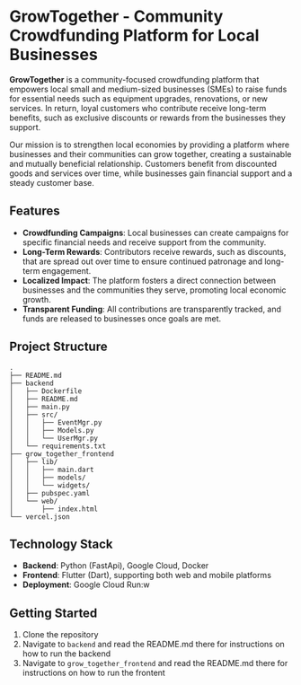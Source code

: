 # **GrowTogether** - Community Crowdfunding Platform for Local Businesses

**GrowTogether** is a community-focused crowdfunding platform that empowers local small and medium-sized businesses (SMEs) to raise funds for essential needs such as equipment upgrades, renovations, or new services. In return, loyal customers who contribute receive long-term benefits, such as exclusive discounts or rewards from the businesses they support.

Our mission is to strengthen local economies by providing a platform where businesses and their communities can grow together, creating a sustainable and mutually beneficial relationship. Customers benefit from discounted goods and services over time, while businesses gain financial support and a steady customer base.

## **Features**
- **Crowdfunding Campaigns**: Local businesses can create campaigns for specific financial needs and receive support from the community.
- **Long-Term Rewards**: Contributors receive rewards, such as discounts, that are spread out over time to ensure continued patronage and long-term engagement.
- **Localized Impact**: The platform fosters a direct connection between businesses and the communities they serve, promoting local economic growth.
- **Transparent Funding**: All contributions are transparently tracked, and funds are released to businesses once goals are met.

## **Project Structure**
```plaintext
.
├── README.md
├── backend
│   ├── Dockerfile
│   ├── README.md
│   ├── main.py
│   ├── src/
│   │   ├── EventMgr.py
│   │   ├── Models.py
│   │   └── UserMgr.py
│   └── requirements.txt
├── grow_together_frontend
│   ├── lib/
│   │   ├── main.dart
│   │   ├── models/
│   │   └── widgets/
│   ├── pubspec.yaml
│   └── web/
│       ├── index.html
└── vercel.json
```

## **Technology Stack**
- **Backend**: Python (FastApi), Google Cloud, Docker
- **Frontend**: Flutter (Dart), supporting both web and mobile platforms
- **Deployment**: Google Cloud Run:w


## **Getting Started**
1. Clone the repository
2. Navigate to `backend` and read the README.md there for instructions on how to run the backend
3. Navigate to `grow_together_frontend` and read the README.md there for instructions on how to run the frontent